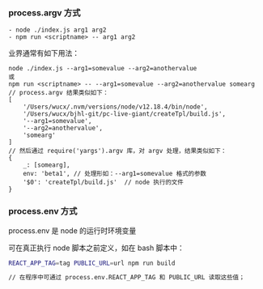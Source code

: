### process.argv 方式

    - node ./index.js arg1 arg2
    - npm run <scriptname> -- arg1 arg2

业界通常有如下用法：
```
node ./index.js --arg1=somevalue --arg2=anothervalue
或
npm run <scriptname> -- --arg1=somevalue --arg2=anothervalue somearg
// process.argv 结果类似如下：
[
    '/Users/wucx/.nvm/versions/node/v12.18.4/bin/node',
    '/Users/wucx/bjhl-git/pc-live-giant/createTpl/build.js',
    '--arg1=somevalue',
    '--arg2=anothervalue',
    'somearg'
]
// 然后通过 require('yargs').argv 库，对 argv 处理，结果类似如下：
{
    _: [somearg],
    env: 'beta1', // 处理形如：--arg1=somevalue 格式的参数
    '$0': 'createTpl/build.js'  // node 执行的文件
}
```

### process.env 方式
process.env 是 node 的运行时环境变量

可在真正执行 node 脚本之前定义，如在 bash 脚本中：

```bash
REACT_APP_TAG=tag PUBLIC_URL=url npm run build

// 在程序中可通过 process.env.REACT_APP_TAG 和 PUBLIC_URL 读取这些值；
```